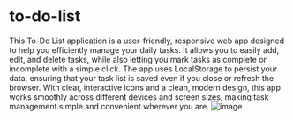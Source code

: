 # to-do-list
This To-Do List application is a user-friendly, responsive web app designed to help you efficiently manage your daily tasks. It allows you to easily add, edit, and delete tasks, while also letting you mark tasks as complete or incomplete with a simple click. The app uses LocalStorage to persist your data, ensuring that your task list is saved even if you close or refresh the browser. With clear, interactive icons and a clean, modern design, this app works smoothly across different devices and screen sizes, making task management simple and convenient wherever you are.
![image](https://github.com/user-attachments/assets/4be0ca3f-8ab8-4ca6-b11d-697d8e3ad8bb)

